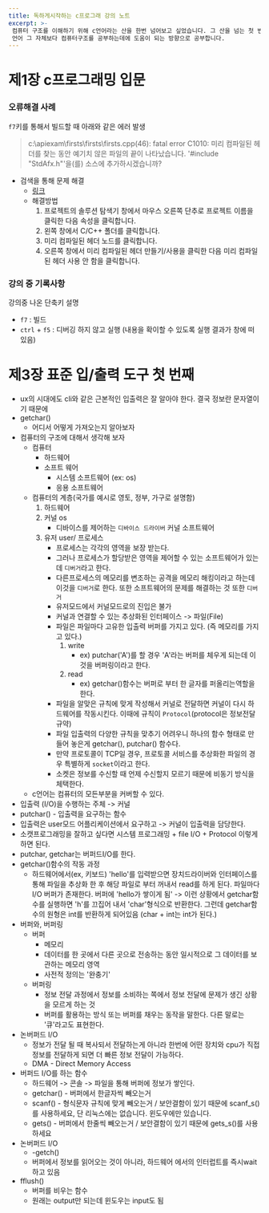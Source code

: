 ```yaml
---
title: 독하게시작하는 c프로그래 강의 노트
excerpt: >-
 컴퓨터 구조를 이해하기 위해 c언어라는 산을 한번 넘어보고 싶었습니다. 그 산을 넘는 첫 번째 과정입니다.
 언어 그 자체보다 컴퓨터구조를 공부하는데에 도움이 되는 방향으로 공부합니다.
---
```

# 제1장 c프로그래밍 입문

### 오류해결 사례

`f7`키를 통해서 빌드할 때 아래와 같은 에러 발생

> c:\apiexam\firsts\firsts\firsts.cpp(46): fatal error C1010: 미리 컴파일된 헤더를 찾는 동안 예기치 않은 파일의 끝이 나타났습니다. '#include "StdAfx.h"'을(를) 소스에 추가하시겠습니까?

* 검색을 통해 문제 해결
  * [링크](https://social.msdn.microsoft.com/Forums/ko-KR/cc067d9f-3c6e-4ca6-a5ce-68114a428da3/visual-c-487164630044032-50504461214576845796?forum=visualcplusko)
  * 해결방법
    1. 프로젝트의 솔루션 탐색기 창에서 마우스 오른쪽 단추로 프로젝트 이름을 클릭한 다음 속성을 클릭합니다.  
    2. 왼쪽 창에서 C/C++ 폴더를 클릭합니다.   
    3. 미리 컴파일된 헤더 노드를 클릭합니다.  
    4. 오른쪽 창에서 미리 컴파일된 헤더 만들기/사용을 클릭한 다음 미리 컴파일된 헤더 사용 안 함을 클릭합니다.  

### 강의 중 기록사항

강의중 나온 단축키 설명

* `f7`  : 빌드
* `ctrl` + `f5` : 디버깅 하지 않고 실행 (내용을 확이할 수 있도록 실행 결과가 창에 떠있음)

# 제3장 표준 입/출력 도구 첫 번째

* ux의 시대에도 cli와 같은 근본적인 입출력은 잘 알아야 한다. 결국 정보란 문자열이기 때문에
* getchar()
  * 어디서 어떻게 가져오는지 알아보자
* 컴퓨터의 구조에 대해서 생각해 보자
  * 컴퓨터
    * 하드웨어
    * 소프트 웨어
      * 시스템 소프트웨어 (ex: os)
      * 응용 소프트웨어
  * 컴퓨터의 계층(국가를 예시로 영토, 정부, 가구로 설명함)
    1. 하드웨어
    2. 커널 os
       * 디바이스를 제어하는 `디바이스 드라이버` 커널 소프트웨어
    3. 유저 user/ 프로세스
       * 프로세스는 각각의 영역을 보장 받는다.
       * 그러나 프로세스가 할당받은 영역을 제어할 수 있는 소프트웨어가 있는데 `디버거`라고 한다.
       * 다른프로세스의 메모리를 변조하는 공격을 메모리 해킹이라고 하는데 이것을 `디버거`로 한다. 또한 소프트웨어의 문제를 해결하는 것 또한 `디버거`
       * 유저모드에서 커널모드로의 진입은 불가
       * 커널과 연결할 수 있는 추상화된 인터페이스 -> 파일(File)
       * 파일은 파일마다 고유한 입출력 버퍼를 가지고 있다. (즉 메모리를 가지고 있다.)
         1. write
            * ex) putchar('A')를 할 경우 'A'라는 버퍼를 체우게 되는데 이것을 버퍼링이라고 한다.
         2. read
            * ex) getchar()함수는 버퍼로 부터 한 글자를 퍼올리는역할을 한다.
       * 파일을 알맞은 규칙에 맞게 작성해서 커널로 전달하면 커널이 다시 하드웨어를 작동시킨다. 이때에 규칙이 `Protocol`(protocol은 정보전달 규약)
       * 파일 입출력의 다양한 규칙을 맞추기 어려우니 하나의 함수 형태로 만들어 놓은게 getchar(), putchar() 함수다.
       * 만약 프로토콜이 TCP일 경우, 프로토콜 서비스를 추상화한 파일의 경우 특별하게 `socket`이라고 한다.
       * 소켓은 정보를 수신할 때 언제 수신할지 모르기 때문에 비동기 방식을 체택한다.
  * c언어는 컴퓨터의 모든부분을 커버할 수 있다.
* 입출력 (I/O)을 수행하는 주체 -> 커널
* putchar() - 입출력을 요구하는 함수
* 입출력은 user모드 어플리케이션에서 요구하고 -> 커널이 입출력을 담당한다.
* 소캣프로그래밍을 잘하고 싶다면 시스템 프로그래밍 + file I/O + Protocol  이렇게 하면 된다.
* putchar, getchar는 버퍼드I/O를 한다.
* getchar()함수의 작동 과정
  * 하드웨어에서(ex, 키보드) 'hello'를 입력받으면 장치드라이버와 인터페이스를 통해 파일을 추상화 한 후 해당 파일로 부터 꺼내서 read를 하게 된다. 파일마다 I/O 버퍼가 존재한다. 버퍼에 'hello가 쌓이게 됨' -> 이런 상황에서 getchar함수를 실행하면 'h'를 끄집어 내서 'char'형식으로 반환한다.  그런데 getchar함수의 원형은 int를 반환하게 되어있음 (char + int는 int가 된다.)
* 버퍼와, 버퍼링
  * 버퍼
    * 메모리
    * 데이터를 한 곳에서 다른 곳으로 전송하는 동안 일시적으로 그 데이터를 보관하는 메모리 영역
    * 사전적 정의는 '완충기'
  * 버퍼링
    * 정보 전달 과정에서 정보를 소비하는 쪽에서 정보 전달에 문제가 생긴 상황을 모르게 하는 것
    * 버퍼를 활용하는 방식 또는 버퍼를 채우는 동작을 말한다. 다른 말로는 '큐'라고도 표현한다.
* 논버퍼드 I/O
  * 정보가 전달 될 때 복사되서 전달하는게 아니라 한번에 어떤 장치와 cpu가 직접 정보를 전달하게 되면 더 빠른 정보 전달이 가능하다.
  * DMA - Direct Memory Access
* 버퍼드 I/O를 하는 함수
  * 하드웨어 -> 콘솔 -> 파일을 통해 버퍼에 정보가 쌓인다.
  * getchar() - 버퍼에서 한글자씩 빼오는거
  *  scanf() - 형식문자 규칙에 맞게 빼오는거 / 보안결함이 있기 때문에 scanf_s()를 사용하세요, 단 리눅스에는 없습니다. 윈도우에만 있습니다.
  *  gets() - 버퍼에서 한줄씩 빼오는거 / 보안결함이 있기 때문에 gets_s()를 사용하세요
* 논버퍼드 I/O
  * -getch()
  * 버퍼에서 정보를 읽어오는 것이 아니라, 하드웨어 에서의 인터럽트를 즉시wait하고 있음
* fflush()
  * 버퍼를 비우는 함수
  * 원래는 output만 되는데 윈도우는 input도 됨
